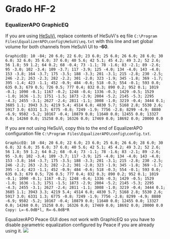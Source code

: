 # Grado HF-2
### EqualizerAPO GraphicEQ
If you are using [HeSuVi](https://sourceforge.net/projects/hesuvi/), replace contents of HeSuVi's eq file `C:\Program Files\EqualizerAPO\config\HeSuVi\eq.txt` with this line and set global volume for both channels from HeSuVi UI to **-60**.
```
GraphicEQ: 10 -84; 20 6.0; 22 6.0; 23 6.0; 25 6.0; 26 6.0; 28 6.0; 30 6.0; 32 6.0; 35 6.0; 37 6.0; 40 5.6; 42 5.1; 45 4.2; 49 3.2; 52 2.6; 56 1.8; 59 1.2; 64 0.2; 68 -0.4; 73 -1.1; 78 -1.6; 83 -2.1; 89 -2.6; 95 -3.0; 102 -3.4; 109 -3.7; 117 -3.9; 125 -4.0; 134 -4.0; 143 -4.0; 153 -3.8; 164 -3.7; 175 -3.5; 188 -3.3; 201 -3.1; 215 -2.8; 230 -2.5; 246 -2.2; 263 -2.3; 282 -2.2; 301 -2.0; 323 -1.9; 345 -1.8; 369 -1.7; 395 -1.4; 423 -1.1; 452 -0.9; 484 -0.6; 518 -0.3; 554 -0.1; 593 0.0; 635 0.3; 679 0.5; 726 0.5; 777 0.4; 832 0.3; 890 0.2; 952 0.1; 1019 -0.1; 1090 -0.1; 1167 -0.2; 1248 -0.4; 1336 -0.3; 1429 -0.5; 1529 -1.0; 1636 -1.3; 1751 -1.5; 1873 -2.9; 2004 -5.2; 2145 -5.3; 2295 -4.3; 2455 -3.1; 2627 -2.4; 2811 -1.1; 3008 -1.0; 3219 -0.4; 3444 0.1; 3685 1.1; 3943 3.3; 4219 5.4; 4514 6.0; 4830 5.7; 5168 2.8; 5530 2.6; 5917 3.0; 6331 1.3; 6775 -0.8; 7249 -1.9; 7756 -2.8; 8299 -4.9; 8880 -6.9; 9502 -5.2; 10167 -0.4; 10879 0.0; 11640 0.0; 12455 0.0; 13327 0.0; 14260 0.0; 15258 0.0; 16326 0.0; 17469 0.0; 18692 0.0; 20000 0.0
```
If you are not using HeSuVi, copy this to the end of EqualizerAPO configuration file `C:\Program Files\EqualizerAPO\config\config.txt`.
```
GraphicEQ: 10 -84; 20 6.0; 22 6.0; 23 6.0; 25 6.0; 26 6.0; 28 6.0; 30 6.0; 32 6.0; 35 6.0; 37 6.0; 40 5.6; 42 5.1; 45 4.2; 49 3.2; 52 2.6; 56 1.8; 59 1.2; 64 0.2; 68 -0.4; 73 -1.1; 78 -1.6; 83 -2.1; 89 -2.6; 95 -3.0; 102 -3.4; 109 -3.7; 117 -3.9; 125 -4.0; 134 -4.0; 143 -4.0; 153 -3.8; 164 -3.7; 175 -3.5; 188 -3.3; 201 -3.1; 215 -2.8; 230 -2.5; 246 -2.2; 263 -2.3; 282 -2.2; 301 -2.0; 323 -1.9; 345 -1.8; 369 -1.7; 395 -1.4; 423 -1.1; 452 -0.9; 484 -0.6; 518 -0.3; 554 -0.1; 593 0.0; 635 0.3; 679 0.5; 726 0.5; 777 0.4; 832 0.3; 890 0.2; 952 0.1; 1019 -0.1; 1090 -0.1; 1167 -0.2; 1248 -0.4; 1336 -0.3; 1429 -0.5; 1529 -1.0; 1636 -1.3; 1751 -1.5; 1873 -2.9; 2004 -5.2; 2145 -5.3; 2295 -4.3; 2455 -3.1; 2627 -2.4; 2811 -1.1; 3008 -1.0; 3219 -0.4; 3444 0.1; 3685 1.1; 3943 3.3; 4219 5.4; 4514 6.0; 4830 5.7; 5168 2.8; 5530 2.6; 5917 3.0; 6331 1.3; 6775 -0.8; 7249 -1.9; 7756 -2.8; 8299 -4.9; 8880 -6.9; 9502 -5.2; 10167 -0.4; 10879 0.0; 11640 0.0; 12455 0.0; 13327 0.0; 14260 0.0; 15258 0.0; 16326 0.0; 17469 0.0; 18692 0.0; 20000 0.0
Copy: L=-6.0dB*l, R=-6.0dB*R
```
EqualizerAPO Peace GUI does not work with GraphicEQ so you have to disable parametric equalization configured by Peace if you are already using it.
![](https://raw.githubusercontent.com/jaakkopasanen/AutoEq/master/results/Headphone.com/innerfidelity/onear/Grado%20HF-2/Grado%20HF-2.png)
